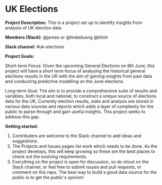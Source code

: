 # UK Elections

**Project Description:** This is a project set up to identify insights from analysis of UK election data.

**Members (Slack)**: 
@james-sr
@lindaduong
@ktloh

**Slack channel**: #uk-elections

**Project Goals:**

Short-term Focus: 
Given the upcoming General Elections on 8th June, this project will have a short term focus of analysing the historical general elections results in the UK with the aim of gaining insights from past data and conducting predictive modelling on the June elections.

Long-term Goal:
The aim is to provide a comprehensive suite of results and variables, both local and national, to construct a unique source of elections data for the UK. Currently election results, stats and analysis are stored in various data sources and reports which adds a layer of complexity for the public to parse through and gain useful insights. This project seeks to address this gap.

**Getting started:** 

1. Contributers are welcome to the Slack channel to add ideas and suggestions.
2. The Projects and Issues pages list work which needs to be done. As the project develops, this will keep growing so these are the best places to check out the evolving requirements. 
3. Everything on the project is open for discussion, so do shout on the Slack channel, or feel free to submit issues and pull requests, or comment on this repo. The best way to build a good data source for the public is to get the public's opinion!
